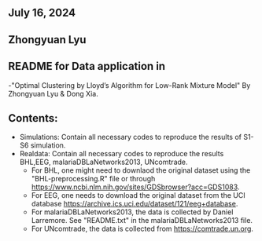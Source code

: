 ## July 16, 2024
## Zhongyuan Lyu


## README for Data application in 

-"Optimal Clustering by Lloyd’s Algorithm for Low-Rank Mixture Model" By Zhongyuan Lyu & Dong Xia. 

	
##  Contents:
- Simulations: Contain all necessary codes to reproduce the results of S1-S6 simulation.
- Realdata: Contain all necessary codes to reproduce the results BHL,EEG, malariaDBLaNetworks2013, UNcomtrade.
  - For BHL, one might need to downlaod the original dataset using the "BHL-preprocessing.R" file or through https://www.ncbi.nlm.nih.gov/sites/GDSbrowser?acc=GDS1083. 
  - For EEG, one needs to download the original dataset from the UCI database https://archive.ics.uci.edu/dataset/121/eeg+database.
  - For malariaDBLaNetworks2013, the data is collected by Daniel Larremore. See "README.txt" in the malariaDBLaNetworks2013 file.
  - For UNcomtrade, the data is collected from https://comtrade.un.org.
